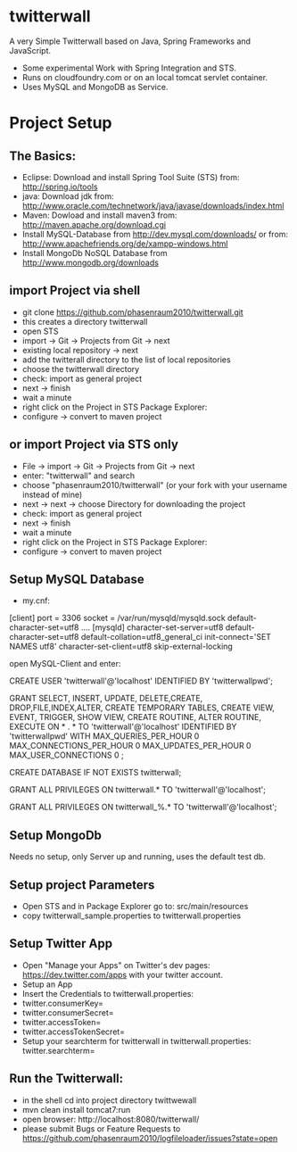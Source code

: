 twitterwall
===========

A very Simple Twitterwall based on Java, Spring Frameworks and JavaScript. 

* Some experimental Work with Spring Integration and STS. 
* Runs on cloudfoundry.com or on an local tomcat servlet container. 
* Uses MySQL and MongoDB as Service.

Project Setup
=============

The Basics:
-----------
* Eclipse: Download and install Spring Tool Suite (STS) from: http://spring.io/tools
* java: Download jdk from: http://www.oracle.com/technetwork/java/javase/downloads/index.html
* Maven: Dowload and install maven3 from: http://maven.apache.org/download.cgi
* Install MySQL-Database from http://dev.mysql.com/downloads/ or from: http://www.apachefriends.org/de/xampp-windows.html
* Install MongoDb NoSQL Database from http://www.mongodb.org/downloads

import Project via shell
------------------------ 
* git clone https://github.com/phasenraum2010/twitterwall.git
* this creates a directory twitterwall
* open STS
* import -> Git -> Projects from Git -> next
* existing local repository -> next
* add the twitterall directory to the list of local repositories
* choose the twitterwall directory
* check: import as general project
* next -> finish
* wait a minute 
* right click on the Project in STS Package Explorer:
* configure -> convert to maven project

or import Project via STS only
------------------------------
* File -> import -> Git -> Projects from Git -> next 
* enter: "twitterwall" and search
* choose "phasenraum2010/twitterwall" (or your fork with your username instead of mine)
* next -> next -> choose Directory for downloading the project
* check: import as general project
* next -> finish
* wait a minute
* right click on the Project in STS Package Explorer:
* configure -> convert to maven project

Setup MySQL Database
--------------------

* my.cnf:

[client]
port            = 3306
socket          = /var/run/mysqld/mysqld.sock
default-character-set=utf8
....
[mysqld]
character-set-server=utf8
default-character-set=utf8
default-collation=utf8_general_ci
init-connect='SET NAMES utf8'
character-set-client=utf8
skip-external-locking

open MySQL-Client and enter: 

CREATE USER 'twitterwall'@'localhost' IDENTIFIED BY 'twitterwallpwd';

GRANT SELECT, INSERT, UPDATE, DELETE,CREATE, DROP,FILE,INDEX,ALTER, CREATE TEMPORARY TABLES, CREATE VIEW, EVENT, TRIGGER, SHOW VIEW, CREATE ROUTINE, ALTER ROUTINE, EXECUTE ON * . * TO 'twitterwall'@'localhost' IDENTIFIED BY 'twitterwallpwd' WITH MAX_QUERIES_PER_HOUR 0 MAX_CONNECTIONS_PER_HOUR 0 MAX_UPDATES_PER_HOUR 0 MAX_USER_CONNECTIONS 0 ;

CREATE DATABASE IF NOT EXISTS twitterwall;

GRANT ALL PRIVILEGES ON twitterwall.* TO 'twitterwall'@'localhost';

GRANT ALL PRIVILEGES ON twitterwall\_%.* TO 'twitterwall'@'localhost';


Setup MongoDb
-------------
Needs no setup, only Server up and running, uses the default test db.

Setup project Parameters
------------------------

* Open STS and in Package Explorer go to: src/main/resources
* copy twitterwall_sample.properties to twitterwall.properties

Setup Twitter App
-----------------
* Open "Manage your Apps" on Twitter's dev pages: https://dev.twitter.com/apps with your twitter account.
* Setup an App
* Insert the Credentials to twitterwall.properties:
* twitter.consumerKey=
* twitter.consumerSecret=
* twitter.accessToken=
* twitter.accessTokenSecret=
* Setup your searchterm for twitterwall in twitterwall.properties: twitter.searchterm=

Run the Twitterwall:
--------------------

* in the shell cd into project directory twittwewall
* mvn clean install tomcat7:run
* open browser: http://localhost:8080/twitterwall/
* please submit Bugs or Feature Requests to https://github.com/phasenraum2010/logfileloader/issues?state=open






